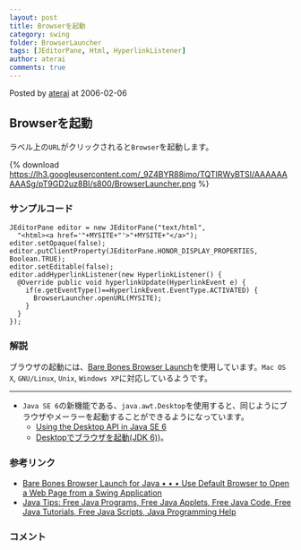 ```yaml
---
layout: post
title: Browserを起動
category: swing
folder: BrowserLauncher
tags: [JEditorPane, Html, HyperlinkListener]
author: aterai
comments: true
---
```


Posted by [aterai](http://terai.xrea.jp/aterai.html) at 2006-02-06

## Browserを起動
ラベル上の`URL`がクリックされると`Browser`を起動します。


{% download https://lh3.googleusercontent.com/_9Z4BYR88imo/TQTIRWyBTSI/AAAAAAAAASg/pT9GD2uz8BI/s800/BrowserLauncher.png %}

### サンプルコード
<pre class="prettyprint"><code>JEditorPane editor = new JEditorPane("text/html",
  "&lt;html&gt;&lt;a href='"+MYSITE+"'&gt;"+MYSITE+"&lt;/a&gt;");
editor.setOpaque(false);
editor.putClientProperty(JEditorPane.HONOR_DISPLAY_PROPERTIES, Boolean.TRUE);
editor.setEditable(false);
editor.addHyperlinkListener(new HyperlinkListener() {
  @Override public void hyperlinkUpdate(HyperlinkEvent e) {
    if(e.getEventType()==HyperlinkEvent.EventType.ACTIVATED) {
      BrowserLauncher.openURL(MYSITE);
    }
  }
});
</code></pre>

### 解説
ブラウザの起動には、[Bare Bones Browser Launch](http://www.centerkey.com/java/browser/)を使用しています。`Mac OS X`, `GNU/Linux`, `Unix`, `Windows XP`に対応しているようです。

- - - -
- `Java SE 6`の新機能である、`java.awt.Desktop`を使用すると、同じようにブラウザやメーラーを起動することができるようになっています。
    - [Using the Desktop API in Java SE 6](http://www.oracle.com/technetwork/articles/javase/index-135182.html)
    - [Desktopでブラウザを起動(JDK 6)](http://terai.xrea.jp/Swing/Desktop.html))。

<!-- dummy comment line for breaking list -->

### 参考リンク
- [Bare Bones Browser Launch for Java • • • Use Default Browser to Open a Web Page from a Swing Application](http://www.centerkey.com/)
- [Java Tips: Free Java Programs, Free Java Applets, Free Java Code, Free Java Tutorials, Free Java Scripts, Java Programming Help](http://www.java-tips.org/content/view/40/2/)

<!-- dummy comment line for breaking list -->

### コメント
